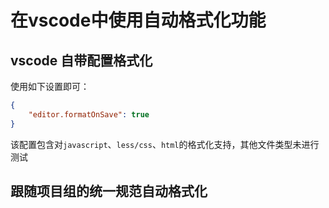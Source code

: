 # 在vscode中使用自动格式化功能

##  vscode 自带配置格式化

使用如下设置即可：
``` json
{
    "editor.formatOnSave": true
}
```
该配置包含对`javascript`、`less/css`、`html`的格式化支持，其他文件类型未进行测试

## 跟随项目组的统一规范自动格式化
